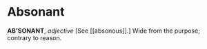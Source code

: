 # Absonant

**AB'SONANT**, _adjective_ \[See [[absonous]].\] Wide from the purpose; contrary to reason.